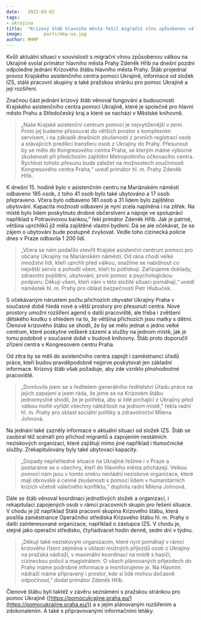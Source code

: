 ```yaml
---
date:   2022-03-02
tags:  
- ukrajina
title:  "Krizový štáb hlavního města řešil migrační vlnu způsobenou válkou na Ukrajině"
image: 	      posts/mkp-ua.jpg
author: MHMP
---
```


Kvůli aktuální situaci v souvislosti s migrační vlnou způsobenou válkou na Ukrajině svolal primátor hlavního města Prahy Zdeněk Hřib na dnešní pozdní odpoledne jednání Krizového štábu hlavního města Prahy. Štáb projednal provoz Krajského asistenčního centra pomoci Ukrajině, informace od složek IZS, stálé pracovní skupiny a také pražskou stránku pro pomoc Ukrajině a její rozšíření.

Značnou část jednání krizový štáb věnoval fungování a budoucnosti Krajského asistenčního centra pomoci Ukrajině, které je společné pro hlavní město Prahu a Středočeský kraj a které se nachází v Městské knihovně. 

> „Naše Krajské asistenční centrum pomoci je nejvytíženější v zemi. Proto jej budeme přesouvat do větších prostor s komplexním servisem, i na základě dnešních zkušeností z prvních registrací osob a stávajících predikcí transferu osob z Ukrajiny do Prahy. Přesunout by se mělo do Kongresového centra Praha, se kterým máme výborné zkušenosti při předchozím zajištění Metropolitního očkovacího centra. Rychlost tohoto přesunu bude záležet na možnostech součinnosti Kongresového centra Praha,“ uvedl primátor hl. m. Prahy Zdeněk Hřib.

K dnešní 15. hodině bylo v asistenčním centru na Mariánském náměstí odbaveno 185 osob, z toho 41 osob bylo také ubytováno a 17 osob přepraveno. Včera bylo odbaveno 181 osob a 31 lidem bylo zajištěno ubytování. Kapacita možnosti odbavení je nyní zcela naplněna i na zítřek. Na místě bylo lidem poskytnuto drobné občerstvení a nápoje ve spolupráci například s Potravinovou bankou,” řekl primátor Zdeněk Hřib. Jak je patrné, většina uprchlíků již měla zajištěné vlastní bydlení. Dá se ale očekávat, že se zájem o ubytování bude postupně zvyšovat. Vedle toho cizinecká policie dnes v Praze odbavila 1 200 lidí.

> „Včera se nám podařilo otevřít Krajské asistenční centrum pomoci pro občany Ukrajiny na Mariánském náměstí. Od rána chodí velké množství lidí, kteří uprchli před válkou, snažíme se nabídnout co největší servis a pohodlí všem, kteří to potřebují. Zařizujeme doklady, zdravotní pojištění, ubytování, první pomoc a psychologickou podporu. Děkuji všem, kteří nám v této složité situaci pomáhají,“ uvedl náměstek hl. m. Prahy pro oblast bezpečnosti Petr Hlubuček.

S očekávaným nárustem počtu příchozích obyvatel Ukrajiny Praha v současné době hledá nové a větší prostory pro přesunutí centra. Nové prostory umožní rozšíření agend o další pracoviště, ale třeba i zvětšení dětského koutku s ohledem na to, že většina příchozích jsou matky s dětmi. Členové krizového štábu se shodli, že by se mělo jednat o jedno velké centrum, které poskytne veškeré zázemí a služby na jednom místě, jak je tomu podobně v současné době v budově knihovny. Štáb proto doporučil zřízení centra v Kongresovém centru Praha.

Od zítra by se měli do asistenčního centra zapojit i zaměstnanci úřadů práce, kteří budou pravděpodobně nejprve poskytovat jen základní informace. Krizový štáb však požaduje, aby zde vzniklo plnohodnotné pracoviště.

> „Domluvila jsem se s ředitelem generálního ředitelství Úřadu práce na jejich zapojení a jsem ráda, že jsme se na Krizovém štábu jednomyslně shodli, že je potřeba, aby si lidé prchající z Ukrajiny před válkou mohli vyřídit všechny náležitosti na jednom místě," řekla radní hl. m. Prahy pro oblast sociální politiky a zdravotnictví Milena Johnová.

Na jednání také zazněly informace o aktuální situaci od složek IZS. Štáb se zaobíral též scénáři pro příchod migrantů a zapojením nestátních neziskových organizací, které zajištují mimo jiné například i tlumočnické služby. Zrekapitulovány byly také ubytovací kapacity.

> „Dopady nepřehledné situace na Ukrajině řešíme i v Praze a postaráme se o všechny, kteří do hlavního města přicházejí. Velkou pomocí nám jsou v tomto směru nevládní neziskové organizace, které mají obrovské a cenné zkušenosti s pomocí lidem v humanitárních krizích včetně válečného konfliktu,“ doplnila radní Milena Johnová.

Dále se štáb věnoval koordinaci jednotlivých složek a organizací, i rekapitulaci zapojených osob v rámci pracovních skupin pro řešení situace. V chodu je již například Stálá pracovní skupina Krizového štábu, která posílila zaměstnance Operačního střediska Krizového štábu hl. m. Prahy o další zainteresované organizace, například o zástupce IZS. V chodu je, stejně jako operační středisko, čtyřiadvacet hodin denně, sedm dní v týdnu.

> „Děkuji také neziskovým organizacím, které nyní pomáhají v rámci krizového řízení zejména v oblasti možných příjezdů osob z Ukrajiny na pražská nádraží, v maximální koordinaci na místě s hasiči, cizineckou policií a magistrátem. O všech plánovaných příjezdech do Prahy máme podrobné informace a monitorujeme je. Na Hlavním nádraží máme připravený i prostor, kde si lidé mohou dočasně odpočinout,” dodal primátor Zdeněk Hřib. 

Členové štábu byli taktéž v závěru seznámeni s pražskou stránkou pro pomoc Ukrajině ([https://pomocukrajine.praha.eu/](https://pomocukrajine.praha.eu/)) a s jejím plánovaným rozšířením a zdokonalením. A také s připravovanými informačními letáky.

 
